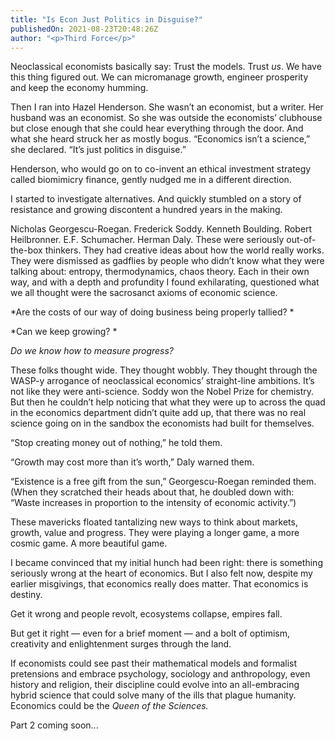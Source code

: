 ```yaml
---
title: "Is Econ Just Politics in Disguise?"
publishedOn: 2021-08-23T20:48:26Z
author: "<p>Third Force</p>"
---
```


Neoclassical economists basically say: Trust the models. Trust *us*. We have this thing figured out. We can micromanage growth, engineer prosperity and keep the economy humming.

Then I ran into Hazel Henderson. She wasn’t an economist, but a writer. Her husband was an economist. So she was outside the economists’ clubhouse but close enough that she could hear everything through the door. And what she heard struck her as mostly bogus. “Economics isn’t a science,” she declared. “It’s just politics in disguise.”

Henderson, who would go on to co-invent an ethical investment strategy called biomimicry finance, gently nudged me in a different direction.

I started to investigate alternatives. And quickly stumbled on a story of resistance and growing discontent a hundred years in the making.

Nicholas Georgescu-Roegan. Frederick Soddy. Kenneth Boulding. Robert Heilbronner. E.F. Schumacher. Herman Daly. These were seriously out-of-the-box thinkers. They had creative ideas about how the world really works. They were dismissed as gadflies by people who didn’t know what they were talking about: entropy, thermodynamics, chaos theory. Each in their own way, and with a depth and profundity I found exhilarating, questioned what we all thought were the sacrosanct axioms of economic science.

*Are the costs of our way of doing business being properly tallied?
*

*Can we keep growing?
*

*Do we know how to measure progress?*

These folks thought wide. They thought wobbly. They thought through the WASP-y arrogance of neoclassical economics’ straight-line ambitions. It’s not like they were anti-science. Soddy won the Nobel Prize for chemistry. But then he couldn’t help noticing that what they were up to across the quad in the economics department didn’t quite add up, that there was no real science going on in the sandbox the economists had built for themselves.

“Stop creating money out of nothing,” he told them.

“Growth may cost more than it’s worth,” Daly warned them.

“Existence is a free gift from the sun,” Georgescu-Roegan reminded them. (When they scratched their heads about that, he doubled down with: “Waste increases in proportion to the intensity
of economic activity.”)

These mavericks floated tantalizing new ways to think about markets, growth, value and progress. They were playing a longer game, a more cosmic game. A more beautiful game.

I became convinced that my initial hunch had been right: there is something seriously wrong at the heart of economics. But I also felt now, despite my earlier misgivings, that economics really does matter. That economics is destiny.

Get it wrong and people revolt, ecosystems collapse, empires fall.

But get it right — even for a brief moment — and a bolt of optimism, creativity and enlightenment surges through the land.

If economists could see past their mathematical models and formalist pretensions and embrace psychology, sociology and anthropology, even history and religion, their discipline could evolve into an all-embracing hybrid science that could solve many of the ills that plague humanity. Economics could be the *Queen of the Sciences.*

Part 2 coming soon...
